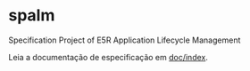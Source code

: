 # spalm

Specification Project of E5R Application Lifecycle Management

Leia a documentação de especificação em [doc/index](doc/index.md).